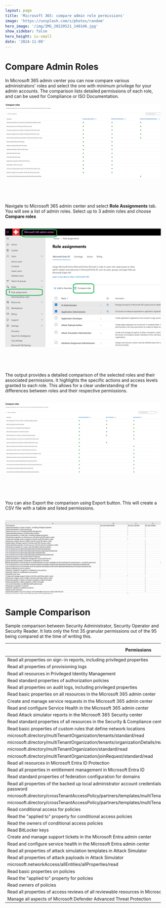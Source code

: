 ```yaml
---
layout: page
title: 'Microsoft 365: compare admin role permissions'
image: 'https://unsplash.com/s/photos/random'
hero_image: '/img/IMG_20220521_140146.jpg'
show_sidebar: false
hero_height: is-small
date: '2024-11-09'
---
```



# Compare Admin Roles

In Microsoft 365 admin center you can now compare various administrators' roles and select the one with minimum privilege for your admin accounts. The comparison lists detailed permissions of each role, and can be used for Compliance or ISO Documentation.





<img src="/articles/img/compareroles.PNG" >

<br/><br/><br/>

Navigate to Microsoft 365 admin center and select **Role Assignments** tab. You will see a list of admin roles. Select up to 3 admin roles and choose **Compare roles**

<br/>

<img src="/articles/img/compareroles2.PNG" >

<br/><br/><br/>

The output provides a detailed comparison of the selected roles and their associated permissions. It highlights the specific actions and access levels granted to each role. This allows for a clear understanding of the differences between roles and their respective permissions.

<br/>




<img src="/articles/img/compareroles3.PNG" >


<br/><br/><br/>

You can also Export the comparison using Export button. This will create a CSV file with a table and listed permissions.

<br/>


<img src="/articles/img/compareroles4.PNG" >





# Sample Comparison

Sample comparison between Security Administrator, Security Operator and Security Reader. It lists only the first 35 granular permissions out of the 95 being compared at the time of writing this. 



| Permissions                                                                                                                     | Security Administrator | Security Operator | Security Reader |
|---------------------------------------------------------------------------------------------------------------------------------|------------------------|-------------------|-----------------|
| Read all properties on sign-in reports, including privileged properties                                                         | ✔                      | ✔                 | ✔               |
| Read all properties of provisioning logs                                                                                        | ✔                      | ✔                 | ✔               |
| Read all resources in Privileged Identity Management                                                                            | ✔                      | ✔                 | ✔               |
| Read standard properties of authorization policies                                                                              | ✔                      | ✔                 | ✔               |
| Read all properties on audit logs, including privileged properties                                                              | ✔                      | ✔                 | ✔               |
| Read basic properties on all resources in the Microsoft 365 admin center                                                        | ✔                      |                   | ✔               |
| Create and manage service requests in the Microsoft 365 admin center                                                            | ✔                      | ✔                 |                 |
| Read and configure Service Health in the Microsoft 365 admin center                                                             | ✔                      |                   | ✔               |
| Read Attack simulator reports in the Microsoft 365 Security center                                                              | ✔                      |                   |                 |
| Read standard properties of all resources in the Security & Compliance center                                                   | ✔                      |                   |                 |
| Read basic properties of custom rules that define network locations                                                             | ✔                      |                   |                 |
| microsoft.directory/multiTenantOrganization/tenants/standard/read                                                               | ✔                      |                   |                 |
| microsoft.directory/multiTenantOrganization/tenants/organizationDetails/read                                                    | ✔                      |                   |                 |
| microsoft.directory/multiTenantOrganization/standard/read                                                                       | ✔                      |                   |                 |
| microsoft.directory/multiTenantOrganization/joinRequest/standard/read                                                           | ✔                      |                   |                 |
| Read all resources in Microsoft Entra ID Protection                                                                             | ✔                      |                   |                 |
| Read all properties in entitlement management in Microsoft Entra ID                                                             | ✔                      |                   |                 |
| Read standard properties of federation configuration for domains                                                                | ✔                      |                   |                 |
| Read all properties of the backed up local administrator account credentials for Microsoft Entra ID joined devices, except the password | ✔                      |                   |                 |
| microsoft.directory/crossTenantAccessPolicy/partners/templates/multiTenantOrganizationPartnerConfiguration/standard/read        | ✔                      |                   |                 |
| microsoft.directory/crossTenantAccessPolicy/partners/templates/multiTenantOrganizationIdentitySynchronization/standard/read     | ✔                      |                   |                 |
| Read conditional access for policies                                                                                            | ✔                      |                   |                 |
| Read the "applied to" property for conditional access policies                                                                  | ✔                      |                   |                 |
| Read the owners of conditional access policies                                                                                  | ✔                      |                   |                 |
| Read BitLocker keys                                                                                                             | ✔                      |                   |                 |
| Create and manage support tickets in the Microsoft Entra admin center                                                           | ✔                      | ✔                 |                 |
| Read and configure service health in the Microsoft Entra admin center                                                           | ✔                      |                   |                 |
| Read all properties of attack simulation templates in Attack Simulator                                                          |                        |                   | ✔               |
| Read all properties of attack payloads in Attack Simulator                                                                      |                        |                   | ✔               |
| microsoft.networkAccess/allEntities/allProperties/read                                                                          |                        |                   | ✔               |
| Read basic properties on policies                                                                                               |                        |                   | ✔               |
| Read the "applied to" property for policies                                                                                     |                        |                   | ✔               |
| Read owners of policies                                                                                                         |                        |                   | ✔               |
| Read all properties of access reviews of all reviewable resources in Microsoft Entra ID                                         |                        |                   | ✔               |
| Manage all aspects of Microsoft Defender Advanced Threat Protection                                                             |                        | ✔                 |                 |






